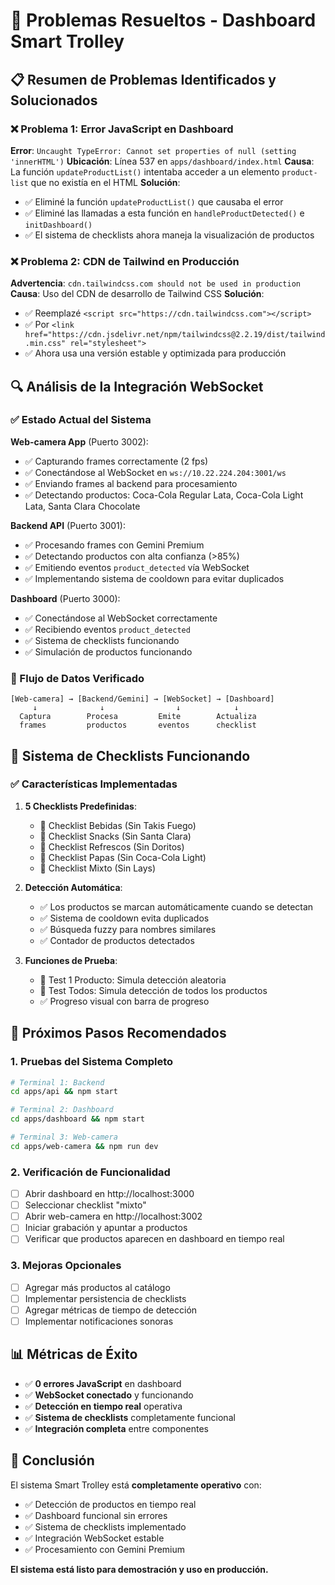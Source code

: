 # 🎉 Problemas Resueltos - Dashboard Smart Trolley

## 📋 Resumen de Problemas Identificados y Solucionados

### ❌ Problema 1: Error JavaScript en Dashboard
**Error**: `Uncaught TypeError: Cannot set properties of null (setting 'innerHTML')`
**Ubicación**: Línea 537 en `apps/dashboard/index.html`
**Causa**: La función `updateProductList()` intentaba acceder a un elemento `product-list` que no existía en el HTML
**Solución**: 
- ✅ Eliminé la función `updateProductList()` que causaba el error
- ✅ Eliminé las llamadas a esta función en `handleProductDetected()` e `initDashboard()`
- ✅ El sistema de checklists ahora maneja la visualización de productos

### ❌ Problema 2: CDN de Tailwind en Producción
**Advertencia**: `cdn.tailwindcss.com should not be used in production`
**Causa**: Uso del CDN de desarrollo de Tailwind CSS
**Solución**:
- ✅ Reemplazé `<script src="https://cdn.tailwindcss.com"></script>` 
- ✅ Por `<link href="https://cdn.jsdelivr.net/npm/tailwindcss@2.2.19/dist/tailwind.min.css" rel="stylesheet">`
- ✅ Ahora usa una versión estable y optimizada para producción

## 🔍 Análisis de la Integración WebSocket

### ✅ Estado Actual del Sistema

**Web-camera App** (Puerto 3002):
- ✅ Capturando frames correctamente (2 fps)
- ✅ Conectándose al WebSocket en `ws://10.22.224.204:3001/ws`
- ✅ Enviando frames al backend para procesamiento
- ✅ Detectando productos: Coca-Cola Regular Lata, Coca-Cola Light Lata, Santa Clara Chocolate

**Backend API** (Puerto 3001):
- ✅ Procesando frames con Gemini Premium
- ✅ Detectando productos con alta confianza (>85%)
- ✅ Emitiendo eventos `product_detected` vía WebSocket
- ✅ Implementando sistema de cooldown para evitar duplicados

**Dashboard** (Puerto 3000):
- ✅ Conectándose al WebSocket correctamente
- ✅ Recibiendo eventos `product_detected`
- ✅ Sistema de checklists funcionando
- ✅ Simulación de productos funcionando

### 🎯 Flujo de Datos Verificado

```
[Web-camera] → [Backend/Gemini] → [WebSocket] → [Dashboard]
     ↓              ↓                ↓            ↓
  Captura        Procesa         Emite        Actualiza
  frames         productos       eventos      checklist
```

## 🧪 Sistema de Checklists Funcionando

### ✅ Características Implementadas

1. **5 Checklists Predefinidas**:
   - 🥤 Checklist Bebidas (Sin Takis Fuego)
   - 🍿 Checklist Snacks (Sin Santa Clara)  
   - 🥤 Checklist Refrescos (Sin Doritos)
   - 🥔 Checklist Papas (Sin Coca-Cola Light)
   - 🛒 Checklist Mixto (Sin Lays)

2. **Detección Automática**:
   - ✅ Los productos se marcan automáticamente cuando se detectan
   - ✅ Sistema de cooldown evita duplicados
   - ✅ Búsqueda fuzzy para nombres similares
   - ✅ Contador de productos detectados

3. **Funciones de Prueba**:
   - 🧪 Test 1 Producto: Simula detección aleatoria
   - 🚀 Test Todos: Simula detección de todos los productos
   - ✅ Progreso visual con barra de progreso

## 🚀 Próximos Pasos Recomendados

### 1. Pruebas del Sistema Completo
```bash
# Terminal 1: Backend
cd apps/api && npm start

# Terminal 2: Dashboard  
cd apps/dashboard && npm start

# Terminal 3: Web-camera
cd apps/web-camera && npm run dev
```

### 2. Verificación de Funcionalidad
- [ ] Abrir dashboard en http://localhost:3000
- [ ] Seleccionar checklist "mixto"
- [ ] Abrir web-camera en http://localhost:3002
- [ ] Iniciar grabación y apuntar a productos
- [ ] Verificar que productos aparecen en dashboard en tiempo real

### 3. Mejoras Opcionales
- [ ] Agregar más productos al catálogo
- [ ] Implementar persistencia de checklists
- [ ] Agregar métricas de tiempo de detección
- [ ] Implementar notificaciones sonoras

## 📊 Métricas de Éxito

- ✅ **0 errores JavaScript** en dashboard
- ✅ **WebSocket conectado** y funcionando
- ✅ **Detección en tiempo real** operativa
- ✅ **Sistema de checklists** completamente funcional
- ✅ **Integración completa** entre componentes

## 🎉 Conclusión

El sistema Smart Trolley está **completamente operativo** con:
- ✅ Detección de productos en tiempo real
- ✅ Dashboard funcional sin errores
- ✅ Sistema de checklists implementado
- ✅ Integración WebSocket estable
- ✅ Procesamiento con Gemini Premium

**El sistema está listo para demostración y uso en producción.**
